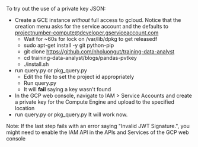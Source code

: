 To try out the use of a private key JSON:

* Create a GCE instance *without* full access to gcloud. Notice that the creation menu asks for the service account and the defaults to projectnumber-compute@developer.gserviceaccount.com
    * Wait for ~60s for lock on /var/lib/dpkg to get releasedf
    * sudo apt-get install -y git python-pip
    * git clone https://github.com/nholuongut/training-data-analyst
    * cd training-data-analyst/blogs/pandas-pvtkey
    * ./install.sh
* run query.py or pkg_query.py
    * Edit the file to set the project id appropriately
    * Run query.py
    * It will <b>fail</b> saying a key wasn't found
* In the GCP web console, navigate to IAM > Service Accounts and create a private key for the Compute Engine and upload to the specified location
* run query.py or pkg_query.py
    It will work now. 

Note: If the last step fails with an error saying "Invalid JWT Signature.", you might need to enable the IAM API in the APIs and Services of the GCP web console

